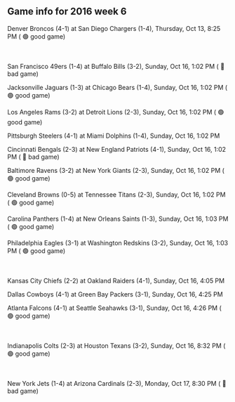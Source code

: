 ## Game info for 2016 week 6
Denver Broncos (4-1) at San Diego Chargers (1-4), Thursday, Oct 13, 8:25 PM (	:green_circle: good game)


<br/>

San Francisco 49ers (1-4) at Buffalo Bills (3-2), Sunday, Oct 16, 1:02 PM (	:red_circle: bad game)

Jacksonville Jaguars (1-3) at Chicago Bears (1-4), Sunday, Oct 16, 1:02 PM (	:green_circle: good game)

Los Angeles Rams (3-2) at Detroit Lions (2-3), Sunday, Oct 16, 1:02 PM (	:green_circle: good game)

Pittsburgh Steelers (4-1) at Miami Dolphins (1-4), Sunday, Oct 16, 1:02 PM

Cincinnati Bengals (2-3) at New England Patriots (4-1), Sunday, Oct 16, 1:02 PM (	:red_circle: bad game)

Baltimore Ravens (3-2) at New York Giants (2-3), Sunday, Oct 16, 1:02 PM (	:green_circle: good game)

Cleveland Browns (0-5) at Tennessee Titans (2-3), Sunday, Oct 16, 1:02 PM (	:green_circle: good game)

Carolina Panthers (1-4) at New Orleans Saints (1-3), Sunday, Oct 16, 1:03 PM (	:green_circle: good game)

Philadelphia Eagles (3-1) at Washington Redskins (3-2), Sunday, Oct 16, 1:03 PM (	:green_circle: good game)


<br/>

Kansas City Chiefs (2-2) at Oakland Raiders (4-1), Sunday, Oct 16, 4:05 PM

Dallas Cowboys (4-1) at Green Bay Packers (3-1), Sunday, Oct 16, 4:25 PM

Atlanta Falcons (4-1) at Seattle Seahawks (3-1), Sunday, Oct 16, 4:26 PM (	:green_circle: good game)


<br/>

Indianapolis Colts (2-3) at Houston Texans (3-2), Sunday, Oct 16, 8:32 PM (	:green_circle: good game)


<br/>

New York Jets (1-4) at Arizona Cardinals (2-3), Monday, Oct 17, 8:30 PM (	:red_circle: bad game)

